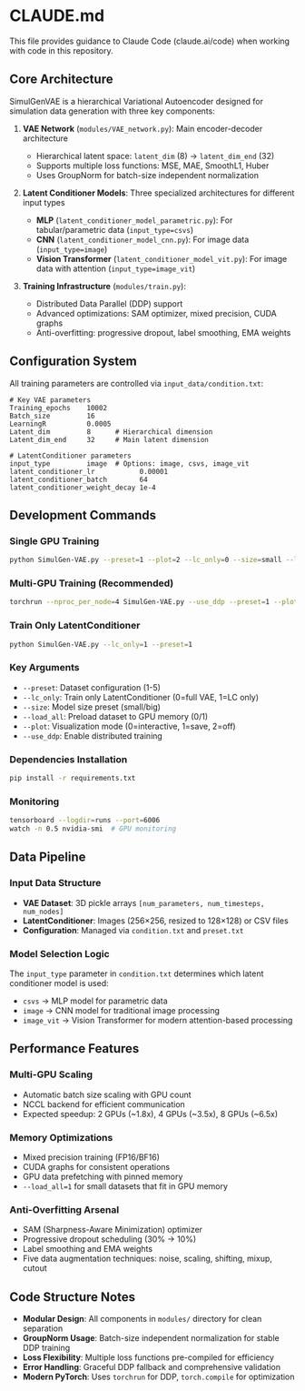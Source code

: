 # CLAUDE.md

This file provides guidance to Claude Code (claude.ai/code) when working with code in this repository.

## Core Architecture

SimulGenVAE is a hierarchical Variational Autoencoder designed for simulation data generation with three key components:

1. **VAE Network** (`modules/VAE_network.py`): Main encoder-decoder architecture
   - Hierarchical latent space: `latent_dim` (8) → `latent_dim_end` (32)
   - Supports multiple loss functions: MSE, MAE, SmoothL1, Huber
   - Uses GroupNorm for batch-size independent normalization

2. **Latent Conditioner Models**: Three specialized architectures for different input types
   - **MLP** (`latent_conditioner_model_parametric.py`): For tabular/parametric data (`input_type=csvs`)
   - **CNN** (`latent_conditioner_model_cnn.py`): For image data (`input_type=image`) 
   - **Vision Transformer** (`latent_conditioner_model_vit.py`): For image data with attention (`input_type=image_vit`)

3. **Training Infrastructure** (`modules/train.py`): 
   - Distributed Data Parallel (DDP) support
   - Advanced optimizations: SAM optimizer, mixed precision, CUDA graphs
   - Anti-overfitting: progressive dropout, label smoothing, EMA weights

## Configuration System

All training parameters are controlled via `input_data/condition.txt`:

```
# Key VAE parameters
Training_epochs    10002
Batch_size         16  
LearningR          0.0005
Latent_dim         8      # Hierarchical dimension
Latent_dim_end     32     # Main latent dimension

# LatentConditioner parameters  
input_type         image  # Options: image, csvs, image_vit
latent_conditioner_lr           0.00001
latent_conditioner_batch        64
latent_conditioner_weight_decay 1e-4
```

## Development Commands

### Single GPU Training
```bash
python SimulGen-VAE.py --preset=1 --plot=2 --lc_only=0 --size=small --load_all=1
```

### Multi-GPU Training (Recommended)
```bash
torchrun --nproc_per_node=4 SimulGen-VAE.py --use_ddp --preset=1 --plot=2 --lc_only=0 --size=small --load_all=1
```

### Train Only LatentConditioner
```bash
python SimulGen-VAE.py --lc_only=1 --preset=1
```

### Key Arguments
- `--preset`: Dataset configuration (1-5)
- `--lc_only`: Train only LatentConditioner (0=full VAE, 1=LC only)
- `--size`: Model size preset (small/big)
- `--load_all`: Preload dataset to GPU memory (0/1)
- `--plot`: Visualization mode (0=interactive, 1=save, 2=off)
- `--use_ddp`: Enable distributed training

### Dependencies Installation
```bash
pip install -r requirements.txt
```

### Monitoring
```bash
tensorboard --logdir=runs --port=6006
watch -n 0.5 nvidia-smi  # GPU monitoring
```

## Data Pipeline

### Input Data Structure
- **VAE Dataset**: 3D pickle arrays `[num_parameters, num_timesteps, num_nodes]`
- **LatentConditioner**: Images (256×256, resized to 128×128) or CSV files
- **Configuration**: Managed via `condition.txt` and `preset.txt`

### Model Selection Logic
The `input_type` parameter in `condition.txt` determines which latent conditioner model is used:
- `csvs` → MLP model for parametric data
- `image` → CNN model for traditional image processing
- `image_vit` → Vision Transformer for modern attention-based processing

## Performance Features

### Multi-GPU Scaling
- Automatic batch size scaling with GPU count
- NCCL backend for efficient communication
- Expected speedup: 2 GPUs (~1.8x), 4 GPUs (~3.5x), 8 GPUs (~6.5x)

### Memory Optimizations
- Mixed precision training (FP16/BF16)
- CUDA graphs for consistent operations
- GPU data prefetching with pinned memory
- `--load_all=1` for small datasets that fit in GPU memory

### Anti-Overfitting Arsenal
- SAM (Sharpness-Aware Minimization) optimizer
- Progressive dropout scheduling (30% → 10%)
- Label smoothing and EMA weights
- Five data augmentation techniques: noise, scaling, shifting, mixup, cutout

## Code Structure Notes

- **Modular Design**: All components in `modules/` directory for clean separation
- **GroupNorm Usage**: Batch-size independent normalization for stable DDP training
- **Loss Flexibility**: Multiple loss functions pre-compiled for efficiency
- **Error Handling**: Graceful DDP fallback and comprehensive validation
- **Modern PyTorch**: Uses `torchrun` for DDP, `torch.compile` for optimization